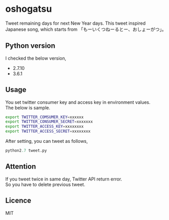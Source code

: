 # oshogatsu

Tweet remaining days for next New Year days.
This tweet inspired Japanese song, which starts from 「もーいくつねーるとー、おしょーがつ」。  

## Python version

I checked the below version,

* 2.7.10
* 3.6.1

## Usage

You set twitter consumer key and access key in environment values.  
The below is sample.

```bash
export TWITTER_COMSUMER_KEY=xxxxxx
export TWITTER_CONSUMER_SECRET=xxxxxxx
export TWITTER_ACCESS_KEY=xxxxxxxx
export TWITTER_ACCESS_SECRET=xxxxxxxx
```

After setting, you can tweet as follows,

```python
python2.7 tweet.py
```

## Attention

If you tweet twice in same day, Twitter API return error.  
So you have to delete previous tweet.

## Licence

MIT
